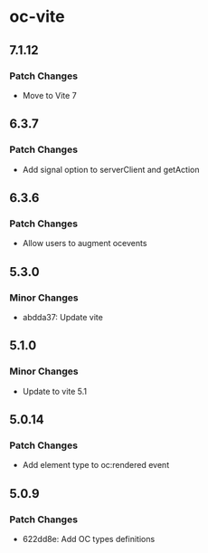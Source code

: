 # oc-vite

## 7.1.12

### Patch Changes

- Move to Vite 7

## 6.3.7

### Patch Changes

- Add signal option to serverClient and getAction

## 6.3.6

### Patch Changes

- Allow users to augment ocevents

## 5.3.0

### Minor Changes

- abdda37: Update vite

## 5.1.0

### Minor Changes

- Update to vite 5.1

## 5.0.14

### Patch Changes

- Add element type to oc:rendered event

## 5.0.9

### Patch Changes

- 622dd8e: Add OC types definitions
